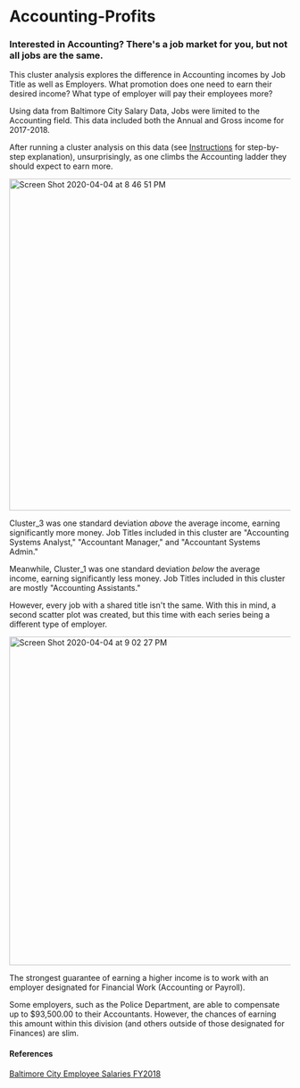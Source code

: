 # Accounting-Profits
### Interested in Accounting? There's a job market for you, but not all jobs are the same.

This cluster analysis explores the difference in Accounting incomes by Job Title as well as Employers. 
What promotion does one need to earn their desired income? What type of employer will pay their employees more?

Using data from Baltimore City Salary Data, Jobs were limited to the Accounting field. This data included both the Annual and Gross income for 2017-2018. 

After running a cluster analysis on this data (see [Instructions](https://github.com/rreed24/Accounting-Profits/blob/master/MP3_Cluster_Instructions.pdf) for step-by-step explanation), unsurprisingly, as one climbs the Accounting ladder they should expect to earn more.

<img width="595" alt="Screen Shot 2020-04-04 at 8 46 51 PM" src="https://user-images.githubusercontent.com/61040654/78464960-8a51db80-76b5-11ea-80a2-4adb81e4aeae.png">

Cluster_3 was one standard deviation *above* the average income, earning significantly more money. Job Titles included in this cluster are "Accounting Systems Analyst," "Accountant Manager," and "Accountant Systems Admin."

Meanwhile, Cluster_1 was one standard deviation *below* the average income, earning significantly less money. Job Titles included in this cluster are mostly "Accounting Assistants."

However, every job with a shared title isn't the same. With this in mind, a second scatter plot was created, but this time with each series being a different type of employer. 

<img width="589" alt="Screen Shot 2020-04-04 at 9 02 27 PM" src="https://user-images.githubusercontent.com/61040654/78465155-9d65ab00-76b7-11ea-864b-c7ff81583baf.png">

The strongest guarantee of earning a higher income is to work with an employer designated for Financial Work (Accounting or Payroll).

Some employers, such as the Police Department, are able to compensate up to $93,500.00 to their Accountants. However, the chances of earning this amount within this division (and others outside of those designated for Finances) are slim. 

#### References

[Baltimore City Employee Salaries FY2018](https://data.baltimorecity.gov/City-Government/Baltimore-City-Employee-Salaries-FY2018/biyh-j8tc)
